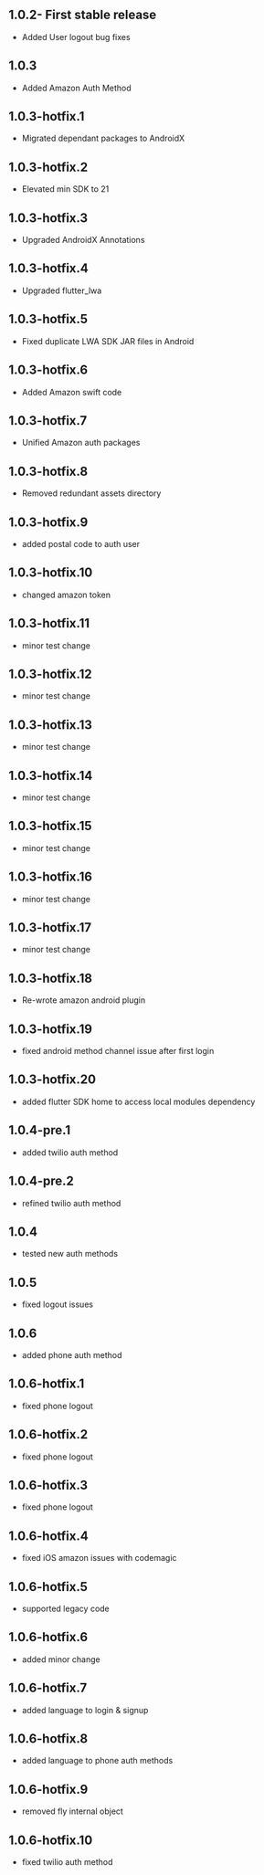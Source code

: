 ## 1.0.2- First stable release

* Added User logout bug fixes

## 1.0.3

* Added Amazon Auth Method

## 1.0.3-hotfix.1

* Migrated dependant packages to AndroidX

## 1.0.3-hotfix.2

* Elevated min SDK to 21

## 1.0.3-hotfix.3

* Upgraded AndroidX Annotations

## 1.0.3-hotfix.4

* Upgraded flutter_lwa

## 1.0.3-hotfix.5

* Fixed duplicate LWA SDK JAR files in Android

## 1.0.3-hotfix.6

* Added Amazon swift code

## 1.0.3-hotfix.7

* Unified Amazon auth packages

## 1.0.3-hotfix.8

* Removed redundant assets directory

## 1.0.3-hotfix.9

* added postal code to auth user

## 1.0.3-hotfix.10

* changed amazon token

## 1.0.3-hotfix.11

* minor test change

## 1.0.3-hotfix.12

* minor test change

## 1.0.3-hotfix.13

* minor test change

## 1.0.3-hotfix.14

* minor test change

## 1.0.3-hotfix.15

* minor test change

## 1.0.3-hotfix.16

* minor test change

## 1.0.3-hotfix.17

* minor test change

## 1.0.3-hotfix.18

* Re-wrote amazon android plugin

## 1.0.3-hotfix.19

* fixed android method channel issue after first login

## 1.0.3-hotfix.20

* added flutter SDK home to access local modules dependency

## 1.0.4-pre.1

* added twilio auth method

## 1.0.4-pre.2

* refined twilio auth method

## 1.0.4

* tested new auth methods

## 1.0.5

* fixed logout issues

## 1.0.6

* added phone auth method

## 1.0.6-hotfix.1

* fixed phone logout

## 1.0.6-hotfix.2

* fixed phone logout

## 1.0.6-hotfix.3

* fixed phone logout

## 1.0.6-hotfix.4

* fixed iOS amazon issues with codemagic

## 1.0.6-hotfix.5

* supported legacy code

## 1.0.6-hotfix.6

* added minor change

## 1.0.6-hotfix.7

* added language to login & signup

## 1.0.6-hotfix.8

* added language to phone auth methods

## 1.0.6-hotfix.9

* removed fly internal object

## 1.0.6-hotfix.10

* fixed twilio auth method